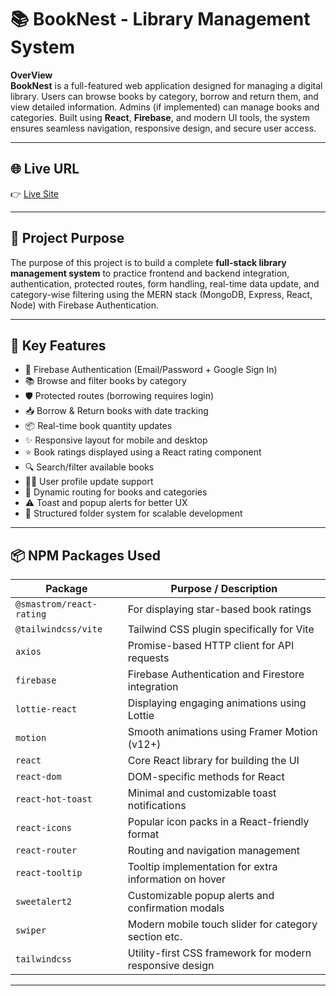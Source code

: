 # 📚 BookNest - Library Management System
**OverView**  
**BookNest** is a full-featured web application designed for managing a digital library. Users can browse books by category, borrow and return them, and view detailed information. Admins (if implemented) can manage books and categories. Built using **React**, **Firebase**, and modern UI tools, the system ensures seamless navigation, responsive design, and secure user access.

---

## 🌐 Live URL

👉 [Live Site](https://library-management-ad416.web.app/)

---

## 🎯 Project Purpose

The purpose of this project is to build a complete **full-stack library management system** to practice frontend and backend integration, authentication, protected routes, form handling, real-time data update, and category-wise filtering using the MERN stack (MongoDB, Express, React, Node) with Firebase Authentication.

---

## 🚀 Key Features

- 🔐 Firebase Authentication (Email/Password + Google Sign In)
- 📚 Browse and filter books by category
- 🛡️ Protected routes (borrowing requires login)
- 📥 Borrow & Return books with date tracking
- 📦 Real-time book quantity updates
- ✨ Responsive layout for mobile and desktop
- ⭐ Book ratings displayed using a React rating component
- 🔍 Search/filter available books
- 🧑‍💻 User profile update support
- 🔗 Dynamic routing for books and categories
- ⚠️ Toast and popup alerts for better UX
- 📁 Structured folder system for scalable development

---

## 📦 NPM Packages Used

| Package                   | Purpose / Description                                      |
|---------------------------|------------------------------------------------------------|
| `@smastrom/react-rating`  | For displaying star-based book ratings                    |
| `@tailwindcss/vite`       | Tailwind CSS plugin specifically for Vite                 |
| `axios`                   | Promise-based HTTP client for API requests                |
| `firebase`                | Firebase Authentication and Firestore integration         |
| `lottie-react`            | Displaying engaging animations using Lottie               |
| `motion`                  | Smooth animations using Framer Motion (v12+)              |
| `react`                   | Core React library for building the UI                    |
| `react-dom`               | DOM-specific methods for React                            |
| `react-hot-toast`         | Minimal and customizable toast notifications              |
| `react-icons`             | Popular icon packs in a React-friendly format             |
| `react-router`            | Routing and navigation management                         |
| `react-tooltip`           | Tooltip implementation for extra information on hover     |
| `sweetalert2`             | Customizable popup alerts and confirmation modals         |
| `swiper`                  | Modern mobile touch slider for category section etc.      |
| `tailwindcss`             | Utility-first CSS framework for modern responsive design  |

---
